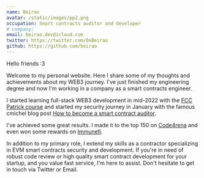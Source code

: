 ```yaml
---
name: Beirao
avatar: /static/images/pp2.png
occupation: Smart contracts auditor and developer
# company:
email: beirao.dev@icloud.com
twitter: https://twitter.com/0xBeirao
github: https://github.com/beirao
---
```


Hello friends :3

Welcome to my personal website. Here I share some of my thoughts and achievements about my WEB3 journey. I've just finished my engineering degree and now I'm working in a company as a smart contracts engineer.

I started learning full-stack WEB3 development in mid-2022 with the [FCC Patrick course](https://www.youtube.com/watch?v=gyMwXuJrbJQ) and started my security journey in January with the famous cmichel blog post [How to become a smart contract auditor](https://cmichel.io/how-to-become-a-smart-contract-auditor/).

I've achieved some great results. I made it to the top 150 on [Code4rena](https://code4rena.com/leaderboard) and even won some rewards on [Immunefi](https://immunefi.com).

In addition to my primary role, I extend my skills as a contractor specializing in EVM smart contracts security and development. If you're in need of robust code review or high quality smart contract development for your startup, and you value fast service, I'm here to assist. Don't hesitate to get in touch via Twitter or Email.
